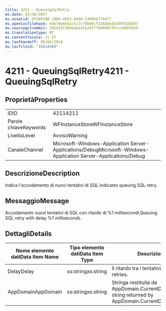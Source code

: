```yaml
---
title: 4211 - QueuingSqlRetry
ms.date: 03/30/2017
ms.assetid: df569f88-c86b-4503-840d-1399b67f4df7
ms.openlocfilehash: ede74eb642c5c2c79b90cf1458db424d9f83b087
ms.sourcegitcommit: 3d5d33f384eeba41b2dff79d096f47ccc8d8f03d
ms.translationtype: MT
ms.contentlocale: it-IT
ms.lasthandoff: 05/04/2018
ms.locfileid: "33514569"
---
```

# <a name="4211---queuingsqlretry"></a><span data-ttu-id="80232-102">4211 - QueuingSqlRetry</span><span class="sxs-lookup"><span data-stu-id="80232-102">4211 - QueuingSqlRetry</span></span>
## <a name="properties"></a><span data-ttu-id="80232-103">Proprietà</span><span class="sxs-lookup"><span data-stu-id="80232-103">Properties</span></span>  
  
|||  
|-|-|  
|<span data-ttu-id="80232-104">ID</span><span class="sxs-lookup"><span data-stu-id="80232-104">ID</span></span>|<span data-ttu-id="80232-105">4211</span><span class="sxs-lookup"><span data-stu-id="80232-105">4211</span></span>|  
|<span data-ttu-id="80232-106">Parole chiave</span><span class="sxs-lookup"><span data-stu-id="80232-106">Keywords</span></span>|<span data-ttu-id="80232-107">WFInstanceStore</span><span class="sxs-lookup"><span data-stu-id="80232-107">WFInstanceStore</span></span>|  
|<span data-ttu-id="80232-108">Livello</span><span class="sxs-lookup"><span data-stu-id="80232-108">Level</span></span>|<span data-ttu-id="80232-109">Avviso</span><span class="sxs-lookup"><span data-stu-id="80232-109">Warning</span></span>|  
|<span data-ttu-id="80232-110">Canale</span><span class="sxs-lookup"><span data-stu-id="80232-110">Channel</span></span>|<span data-ttu-id="80232-111">Microsoft-Windows-Application Server-Applications/Debug</span><span class="sxs-lookup"><span data-stu-id="80232-111">Microsoft-Windows-Application Server-Applications/Debug</span></span>|  
  
## <a name="description"></a><span data-ttu-id="80232-112">Descrizione</span><span class="sxs-lookup"><span data-stu-id="80232-112">Description</span></span>  
 <span data-ttu-id="80232-113">Indica l'accodamento di nuovi tentativi di SQL.</span><span class="sxs-lookup"><span data-stu-id="80232-113">Indicates queuing SQL retry.</span></span>  
  
## <a name="message"></a><span data-ttu-id="80232-114">Messaggio</span><span class="sxs-lookup"><span data-stu-id="80232-114">Message</span></span>  
 <span data-ttu-id="80232-115">Accodamento nuovi tentativi di SQL con ritardo di %1 millisecondi.</span><span class="sxs-lookup"><span data-stu-id="80232-115">Queuing SQL retry with delay %1 milliseconds.</span></span>  
  
## <a name="details"></a><span data-ttu-id="80232-116">Dettagli</span><span class="sxs-lookup"><span data-stu-id="80232-116">Details</span></span>  
  
|<span data-ttu-id="80232-117">Nome elemento dati</span><span class="sxs-lookup"><span data-stu-id="80232-117">Data Item Name</span></span>|<span data-ttu-id="80232-118">Tipo elemento dati</span><span class="sxs-lookup"><span data-stu-id="80232-118">Data Item Type</span></span>|<span data-ttu-id="80232-119">Descrizione</span><span class="sxs-lookup"><span data-stu-id="80232-119">Description</span></span>|  
|--------------------|--------------------|-----------------|  
|<span data-ttu-id="80232-120">Delay</span><span class="sxs-lookup"><span data-stu-id="80232-120">Delay</span></span>|<span data-ttu-id="80232-121">xs:string</span><span class="sxs-lookup"><span data-stu-id="80232-121">xs:string</span></span>|<span data-ttu-id="80232-122">Il ritardo tra i tentativi.</span><span class="sxs-lookup"><span data-stu-id="80232-122">The delay between retries.</span></span>|  
|<span data-ttu-id="80232-123">AppDomain</span><span class="sxs-lookup"><span data-stu-id="80232-123">AppDomain</span></span>|<span data-ttu-id="80232-124">xs:string</span><span class="sxs-lookup"><span data-stu-id="80232-124">xs:string</span></span>|<span data-ttu-id="80232-125">Stringa restituita da AppDomain.CurrentDomain.FriendlyName.</span><span class="sxs-lookup"><span data-stu-id="80232-125">The string returned by AppDomain.CurrentDomain.FriendlyName.</span></span>|
